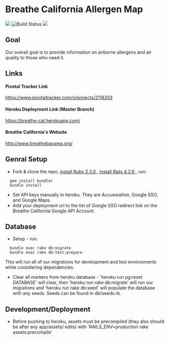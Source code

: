 # Breathe California Allergen Map
<img src="https://api.codeclimate.com/v1/badges/836757131179145c6ddf/maintainability" /> <img src="https://travis-ci.org/MaadhavShah/breathe-cal.svg?branch=master" alt="Build Status" /> <img src="https://api.codeclimate.com/v1/badges/836757131179145c6ddf/test_coverage" />
## Goal
Our overall goal is to provide information on airborne allergens and air quality to those who need it.

## Links
#### Pivotal Tracker Link
https://www.pivotaltracker.com/n/projects/2118203

#### Heroku Deployment Link (Master Branch)
https://breathe-cal.herokuapp.com/

#### Breathe California's Website
http://www.breathebayarea.org/

## Genral Setup
* Fork & clone the repo, <a href="https://www.ruby-lang.org/en/documentation/installation/"> install Ruby 2.3.0 </a>, <a href="http://blog.teamtreehouse.com/install-rails-5-mac"> install Rails 4.2.6 </a>, run:
```
  gem install bundler
  bundle install
```
* Set API keys manually in heroku. They are Accuweather, Google SSO, and Google Maps.
* Add your deployment url to the list of Google SSO redirect link on the Breathe California Google API Account.

## Database
* Setup - run:
```
  bundle exec rake db:migrate
  bundle exec rake db:test:prepare
```
  This will run all of our migrations for development and test environments while considering dependencies.
* Clear all markers from heroku database - 'heroku run pg:reset DATABASE' will clear, then 'heroku run rake db:migrate' will run our migrations and 'heroku run rake db:seed' will populate the database with any seeds. Seeds can be found in db/seeds.rb.

## Development/Deployment
* Before pushing to heroku, assets must be precompiled (they also should be after any app/assets/ edits) with 'RAILS_ENV=production rake assets:precompile'

